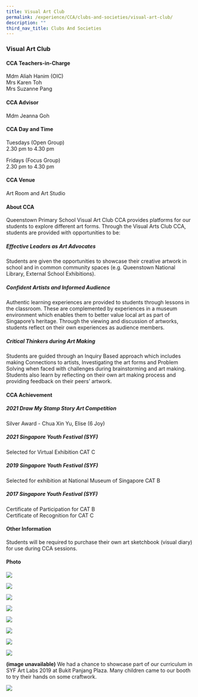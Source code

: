 ```yaml
---
title: Visual Art Club
permalink: /experience/CCA/clubs-and-societies/visual-art-club/
description: ""
third_nav_title: Clubs And Societies
---
```



### **Visual Art Club**
#### **CCA Teachers-in-Charge**
Mdm Aliah Hanim (OIC)<br>
Mrs Karen Toh<br>
Mrs Suzanne Pang

#### **CCA Advisor**
Mdm Jeanna Goh

#### **CCA Day and Time**
Tuesdays (Open Group)<br>
2.30 pm to 4.30 pm

Fridays (Focus Group)<br>
2.30 pm to 4.30 pm

#### **CCA Venue**
Art Room and Art Studio

#### **About CCA**
Queenstown Primary School Visual Art Club CCA provides platforms for our students to explore different art forms. Through the Visual Arts Club CCA, students are provided with opportunities to be:

##### **Effective Leaders as Art Advocates**
Students are given the opportunities to showcase their creative artwork in school and in common community spaces (e.g. Queenstown National Library, External School Exhibitions).

##### **Confident Artists and Informed Audience**
Authentic learning experiences are provided to students through lessons in the classroom. These are complemented by experiences in a museum environment which enables them to better value local art as part of Singapore’s heritage. Through the viewing and discussion of artworks, students reflect on their own experiences as audience members.

##### **Critical Thinkers during Art Making**
Students are guided through an Inquiry Based approach which includes making Connections to artists, Investigating the art forms and Problem Solving when faced with challenges during brainstorming and art making. Students also learn by reflecting on their own art making process and providing feedback on their peers’ artwork.

#### **CCA Achievement**
##### **2021 Draw My Stamp Story Art Competition**
Silver Award - Chua Xin Yu, Elise (6 Joy)
##### **2021 Singapore Youth Festival (SYF)**
Selected for Virtual Exhibition CAT C
##### **2019 Singapore Youth Festival (SYF)**
Selected for exhibition at National Museum of Singapore CAT B
##### **2017 Singapore Youth Festival (SYF)**
Certificate of Participation for CAT B<br>
Certificate of Recognition for CAT C

#### **Other Information**
Students will be required to purchase their own art sketchbook (visual diary) for use during CCA sessions.

#### **Photo**

![](/images/art%201.jpg)

![](/images/art%202.jpg)

![](/images/art%203.jpg)

![](/images/art%204.jpg)

![](/images/art%205.jpg)

![](/images/art%206.jpg)

![](/images/art%207.jpg)

![](/images/art%208.jpg)

**(image unavailable)**
We had a chance to showcase part of our curriculum in SYF Art Labs 2019 at Bukit Panjang Plaza. Many children came to our booth to try their hands on some craftwork.

![](/images/art%209.jpg)